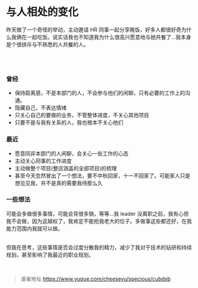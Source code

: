 # 与人相处的变化
昨天做了一个奇怪的举动，主动邀请 HR 同事一起分享晚饭，好多人都很好奇为什么我俩在一起吃饭。说实话我也不知道我为什么很高兴愿意地与她共餐了...我本身是个很排斥与不熟悉的人共餐的人。  
​

​

### 曾经

- 保持距离感，不是本部门的人，不会参与他们的闲聊，只有必要的工作上的沟通。
- 隐藏自己，不表达情绪
- 只关心自己的要做的业务，不管整体进度，不关心其他项目
- 只要不是与我有关系的人，我也根本不关心他们

### 最近

- 愿意同非本部门的人闲聊，会关心一些工作的心态
- 主动关心同事的工作进度
- 主动做整个项目(整店涵盖的全部项目)的梳理
- 甚至今天忽然冒出了一个想法，要不中秋回家，十一不回家了。可能家人只是想见见我，并不是真的需要我待那么久

### 一些想法

可能会多做很多事情，可能会背很多锅，等等...我 leader 没离职之前，我有心但我不会做，因为这越权了，我肯定不能抢我老大的位子。多做事这些都还好，在我能力范围内我就可以做。  
​

但我在思考，这些事情是否会过度分散我的精力，减少了我对于技术的钻研和持续规划，甚至影响了我最近的职业规划。

<br>
  
> 语雀地址 https://www.yuque.com/cheeseyu/specious/cubdxb